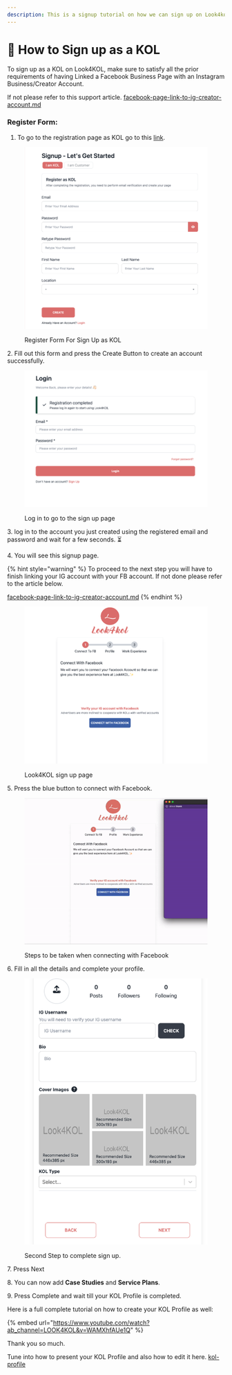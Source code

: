 ```yaml
---
description: This is a signup tutorial on how we can sign up on Look4kol
---
```


# 🎯 How to Sign up as a KOL

To sign up as a KOL on Look4KOL, make sure to satisfy all the prior requirements of having Linked a Facebook Business Page with an Instagram Business/Creator Account.

If not please refer to this support article. [facebook-page-link-to-ig-creator-account.md](facebook-page-link-to-ig-creator-account.md "mention")



### Register Form:

1. To go to the registration page as KOL go to this [link](https://look4kol.com/en/register?type=KOL).

<figure><img src="../../.gitbook/assets/Screenshot 2023-01-12 at 4.56.39 PM.png" alt=""><figcaption><p>Register Form For Sign Up as KOL</p></figcaption></figure>

2\. Fill out this form and press the Create Button to create an account successfully.

<figure><img src="../../.gitbook/assets/Screenshot 2023-01-12 at 5.01.35 PM.png" alt=""><figcaption><p>Log in to go to the sign up page</p></figcaption></figure>

3\. log in to the account you just created using the registered email and password and wait for a few seconds. ⏳

4\. You will see this signup page.

{% hint style="warning" %}
To proceed to the next step you will have to finish linking your IG account with your FB account. If not done please refer to the article below.

[facebook-page-link-to-ig-creator-account.md](facebook-page-link-to-ig-creator-account.md "mention")
{% endhint %}

<figure><img src="../../.gitbook/assets/Screenshot 2023-01-12 at 5.02.35 PM.png" alt=""><figcaption><p>Look4KOL sign up page</p></figcaption></figure>

5\. Press the blue button to connect with Facebook.

<figure><img src="../../.gitbook/assets/ezgif.com-gif-maker.gif" alt=""><figcaption><p>Steps to be taken when connecting with Facebook</p></figcaption></figure>

6\. Fill in all the details and complete your profile.

<figure><img src="../../.gitbook/assets/Screenshot 2023-01-12 at 5.13.14 PM.png" alt=""><figcaption><p>Second Step to complete sign up.</p></figcaption></figure>

7\. Press Next

8\. You can now add **Case Studies** and **Service Plans**.

9\. Press Complete and wait till your KOL Profile is completed.

Here is a full complete tutorial on how to create your KOL Profile as well:

{% embed url="https://www.youtube.com/watch?ab_channel=LOOK4KOL&v=WAMXhfAUe1Q" %}

Thank you so much.

Tune into how to present your KOL Profile and also how to edit it here. [kol-profile](../kol-profile/ "mention")
